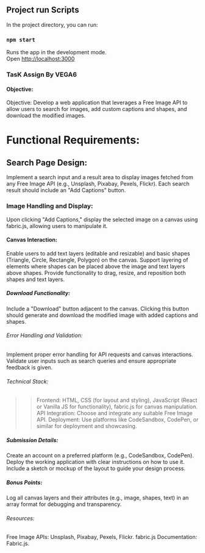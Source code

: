 
## Project run Scripts
In the project directory, you can run:

### `npm start`
Runs the app in the development mode.\
Open [http://localhost:3000](http://localhost:3000)





### TasK Assign By VEGA6
#### Objective: 
Objective: Develop a web application that leverages a Free Image API to allow users to search for images, add custom captions and shapes, and download the modified images.

# Functional Requirements:
## Search Page Design:
Implement a search input and a result area to display images fetched from any Free Image API (e.g., Unsplash, Pixabay, Pexels, Flickr).
Each search result should include an "Add Captions" button.


### Image Handling and Display:
Upon clicking "Add Captions," display the selected image on a canvas using fabric.js, allowing users to manipulate it.

#### Canvas Interaction:
Enable users to add text layers (editable and resizable) and basic shapes (Triangle, Circle, Rectangle, Polygon) on the canvas.
Support layering of elements where shapes can be placed above the image and text layers above shapes.
Provide functionality to drag, resize, and reposition both shapes and text layers.

##### Download Functionality:
Include a "Download" button adjacent to the canvas.
Clicking this button should generate and download the modified image with added captions and shapes.

###### Error Handling and Validation:
Implement proper error handling for API requests and canvas interactions.
Validate user inputs such as search queries and ensure appropriate feedback is given.

###### Technical Stack:
>>Frontend: HTML, CSS (for layout and styling), JavaScript (React or Vanilla JS for functionality), fabric.js for canvas manipulation.
>>API Integration: Choose and integrate any suitable Free Image API.
>>Deployment: Use platforms like CodeSandbox, CodePen, or similar for deployment and showcasing.

##### Submission Details:
Create an account on a preferred platform (e.g., CodeSandbox, CodePen).
Deploy the working application with clear instructions on how to use it.
Include a sketch or mockup of the layout to guide your design process.

##### Bonus Points:
Log all canvas layers and their attributes (e.g., image, shapes, text) in an array format for debugging and transparency.

###### Resources:
Free Image APIs: Unsplash, Pixabay, Pexels, Flickr.
fabric.js Documentation: Fabric.js.
